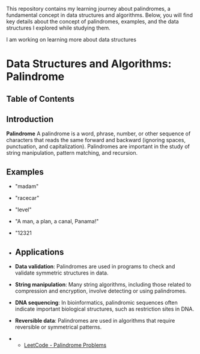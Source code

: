 This repository contains my learning journey about palindromes, a fundamental concept in data structures and algorithms. Below, you will find key details about the concept of palindromes, examples, and the data structures I explored while studying them.

I am working on learning more about data structures

# Data Structures and Algorithms: Palindrome
## Table of Contents


## Introduction
**Palindrome**
A palindrome is a word, phrase, number, or other sequence of characters that reads the same forward and backward (ignoring spaces, punctuation, and capitalization). Palindromes are important in the study of string manipulation, pattern matching, and recursion.

## Examples

- "madam"
- "racecar"
- "level"
- "A man, a plan, a canal, Panama!"
- "12321

- ## Applications

- **Data validation**: Palindromes are used in programs to check and validate symmetric structures in data.
- **String manipulation**: Many string algorithms, including those related to compression and encryption, involve detecting or using palindromes.
- **DNA sequencing**: In bioinformatics, palindromic sequences often indicate important biological structures, such as restriction sites in DNA.
- **Reversible data**: Palindromes are used in algorithms that require reversible or symmetrical patterns.

- - [LeetCode - Palindrome Problems](https://leetcode.com/tag/palindrome/)
